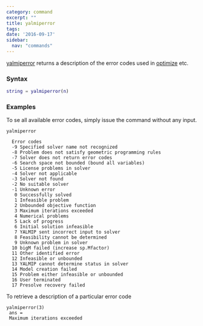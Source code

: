 ```yaml
---
category: command
excerpt: ""
title: yalmiperror
tags:
date: '2016-09-17'
sidebar:
  nav: "commands"
---
```


[yalmiperror](/command/yalmiperror) returns a description of the error codes used in [optimize](/command/optimize) etc.

### Syntax

````matlab
string = yalmiperror(n)
````

### Examples
To se all available error codes, simply issue the command without any input.
````matlabb
yalmiperror

  Error codes
  -9 Specified solver name not recognized
  -8 Problem does not satisfy geometric programming rules
  -7 Solver does not return error codes
  -6 Search space not bounded (bound all variables)
  -5 License problems in solver
  -4 Solver not applicable
  -3 Solver not found
  -2 No suitable solver
  -1 Unknown error
   0 Successfully solved
   1 Infeasible problem
   2 Unbounded objective function
   3 Maximum iterations exceeded
   4 Numerical problems
   5 Lack of progress
   6 Initial solution infeasible
   7 YALMIP sent incorrect input to solver
   8 Feasibility cannot be determined
   9 Unknown problem in solver
  10 bigM failed (increase sp.Mfactor)  
  11 Other identified error
  12 Infeasible or unbounded
  13 YALMIP cannot determine status in solver
  14 Model creation failed
  15 Problem either infeasible or unbounded
  16 User terminated
  17 Presolve recovery failed
````

To retrieve a description of a particular error code
````matlabb
yalmiperror(3)
 ans =
 Maximum iterations exceeded
````
